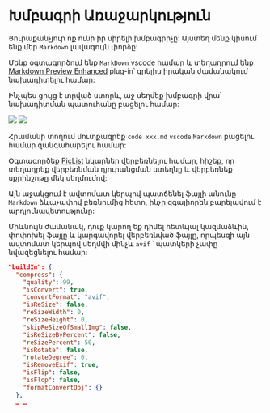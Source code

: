 # Խմբագրի Առաջարկություն

Յուրաքանչյուր ոք ունի իր սիրելի խմբագրիչը: Այստեղ մենք կիսում ենք մեր `Markdown` լավագույն փորձը:

Մենք օգտագործում ենք `MarkDown` [vscode](https://code.visualstudio.com/) համար և տեղադրում ենք [Markdown Preview Enhanced](https://marketplace.visualstudio.com/items?itemName=shd101wyy.markdown-preview-enhanced) plug-in՝ գրելիս իրական ժամանակում նախադիտելու համար:

Ինչպես ցույց է տրված ստորև, աջ սեղմեք խմբագրի վրա՝ նախադիտման պատուհանը բացելու համար:

![](https://p.3ti.site/1720775216.avif)
![](https://p.3ti.site/1720775043.avif)

Հրամանի տողում մուտքագրեք `code xxx.md` `vscode` `Markdown` բացելու համար զանգահարելու համար:

Օգտագործեք [PicList](https://github.com/Kuingsmile/PicList) նկարներ վերբեռնելու համար, հիշեք, որ տեղադրեք վերբեռնման դյուրանցման ստեղնը և վերբեռնեք սքրինշոթը մեկ սեղմումով:

Այն աջակցում է ավտոմատ կերպով պատճենել ֆայլի անունը `Markdown` ձևաչափով բեռնումից հետո, ինչը զգալիորեն բարելավում է արդյունավետությունը:

Միևնույն ժամանակ, դուք կարող եք դիմել հետևյալ կազմաձևին, փոփոխել ֆայլը և կարգավորել վերբեռնված ֆայլը, որպեսզի այն ավտոմատ կերպով սեղմվի մինչև `avif` ՝ պատկերի չափը նվազեցնելու համար:

```json
"buildIn": {
  "compress": {
    "quality": 99,
    "isConvert": true,
    "convertFormat": "avif",
    "isReSize": false,
    "reSizeWidth": 0,
    "reSizeHeight": 0,
    "skipReSizeOfSmallImg": false,
    "isReSizeByPercent": false,
    "reSizePercent": 50,
    "isRotate": false,
    "rotateDegree": 0,
    "isRemoveExif": true,
    "isFlip": false,
    "isFlop": false,
    "formatConvertObj": {}
  },
  … …
```